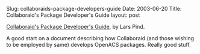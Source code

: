 Slug: collaboraids-package-developers-guide
Date: 2003-06-20
Title: Collaboraid's Package Developer's Guide
layout: post

<a href="http://www.collaboraid.biz/developer/package-developers-guide">Collaboraid&#39;s Package Developer&#39;s Guide</a>, by Lars Pind.

A good start on a document describing how Collaboraid (and those wishing to be employed by same) develops OpenACS packages. Really good stuff.
